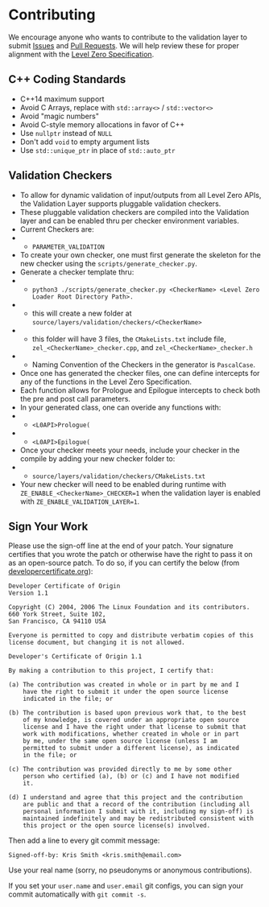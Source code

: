 # Contributing

We encourage anyone who wants to contribute to the validation layer to submit
[Issues](https://github.com/oneapi-src/level-zero/issues) and
[Pull Requests](https://github.com/oneapi-src/level-zero/pulls). We will help
review these for proper alignment with the
[Level Zero Specification](https://spec.oneapi.com/level-zero/latest/index.html).

## C++ Coding Standards

* C++14 maximum support
* Avoid C Arrays, replace with `std::array<>` / `std::vector<>`
* Avoid "magic numbers"
* Avoid C-style memory allocations in favor of C++
* Use `nullptr` instead of `NULL`
* Don't add `void` to empty argument lists
* Use `std::unique_ptr` in place of `std::auto_ptr`

## Validation Checkers

* To allow for dynamic validation of input/outputs from all Level Zero APIs, the Validation Layer supports pluggable validation checkers.
* These pluggable validation checkers are compiled into the Validation layer and can be enabled thru per checker environment variables.
* Current Checkers are:
* * `PARAMETER_VALIDATION`
* To create your own checker, one must first generate the skeleton for the new checker using the `scripts/generate_checker.py`.
* Generate a checker template thru:
* * `python3 ./scripts/generate_checker.py <CheckerName> <Level Zero Loader Root Directory Path>.`
* * this will create a new folder at `source/layers/validation/checkers/<CheckerName>`
* * this folder will have 3 files, the `CMakeLists.txt` include file, `zel_<CheckerName>_checker.cpp`, and `zel_<CheckerName>_checker.h`
* * Naming Convention of the Checkers in the generator is `PascalCase`.
* Once one has generated the checker files, one can define intercepts for any of the functions in the Level Zero Specification.
* Each function allows for Prologue and Epilogue intercepts to check both the pre and post call parameters.
* In your generated class, one can overide any functions with:
* * `<L0API>Prologue(`
* * `<L0API>Epilogue(`
* Once your checker meets your needs, include your checker in the compile by adding your new checker folder to:
* * `source/layers/validation/checkers/CMakeLists.txt`
* Your new checker will need to be enabled during runtime with `ZE_ENABLE_<CheckerName>_CHECKER=1` when the validation layer is enabled with `ZE_ENABLE_VALIDATION_LAYER=1`.

## Sign Your Work

Please use the sign-off line at the end of your patch. Your signature certifies
that you wrote the patch or otherwise have the right to pass it on as an
open-source patch. To do so, if you can certify the below
(from [developercertificate.org](http://developercertificate.org/)):

```
Developer Certificate of Origin
Version 1.1

Copyright (C) 2004, 2006 The Linux Foundation and its contributors.
660 York Street, Suite 102,
San Francisco, CA 94110 USA

Everyone is permitted to copy and distribute verbatim copies of this
license document, but changing it is not allowed.

Developer's Certificate of Origin 1.1

By making a contribution to this project, I certify that:

(a) The contribution was created in whole or in part by me and I
    have the right to submit it under the open source license
    indicated in the file; or

(b) The contribution is based upon previous work that, to the best
    of my knowledge, is covered under an appropriate open source
    license and I have the right under that license to submit that
    work with modifications, whether created in whole or in part
    by me, under the same open source license (unless I am
    permitted to submit under a different license), as indicated
    in the file; or

(c) The contribution was provided directly to me by some other
    person who certified (a), (b) or (c) and I have not modified
    it.

(d) I understand and agree that this project and the contribution
    are public and that a record of the contribution (including all
    personal information I submit with it, including my sign-off) is
    maintained indefinitely and may be redistributed consistent with
    this project or the open source license(s) involved.
```

Then add a line to every git commit message:

    Signed-off-by: Kris Smith <kris.smith@email.com>

Use your real name (sorry, no pseudonyms or anonymous contributions).

If you set your `user.name` and `user.email` git configs, you can sign your
commit automatically with `git commit -s`.